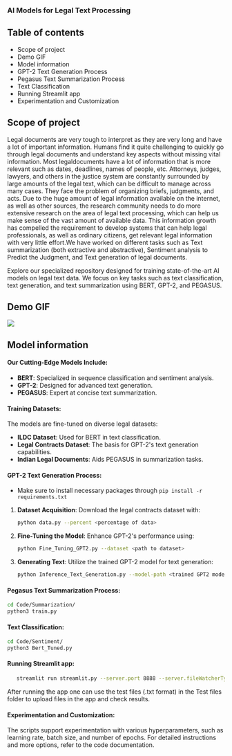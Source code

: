 ### **AI Models for Legal Text Processing**

## Table of contents
- Scope of project
- Demo GIF
- Model information
- GPT-2 Text Generation Process
- Pegasus Text Summarization Process
- Text Classification
- Running Streamlit app
- Experimentation and Customization
  
## Scope of project
Legal documents are very tough to interpret as they are very long and have a lot of important information. Humans find it quite challenging to quickly go through legal documents and understand key aspects without missing vital information. Most legaldocuments have a lot of information that is more relevant such as dates, deadlines, names of people, etc. Attorneys, judges, lawyers, and others in the justice system are constantly surrounded by large amounts of the legal text, which can be difficult to manage across many cases. They face the problem of organizing briefs, judgments, and acts. Due to the huge amount of legal information available on the internet, as well as other sources, the research community needs to do more extensive research on the area of legal text processing, which can help us make sense of the vast amount of available data. This information growth has compelled the requirement to develop systems that can help legal professionals, as well as ordinary citizens, get relevant legal information with very little effort.We have worked on different tasks such as Text summarization (both extractive and abstractive), Sentiment analysis to Predict the Judgment, and Text generation of legal documents. <br>

Explore our specialized repository designed for training state-of-the-art AI models on legal text data. We focus on key tasks such as text classification, text generation, and text summarization using BERT, GPT-2, and PEGASUS.
## Demo GIF
![](/Demo/Text_Summarization.gif)

## Model information
#### **Our Cutting-Edge Models Include:**

- **BERT**: Specialized in sequence classification and sentiment analysis.
- **GPT-2**: Designed for advanced text generation.
- **PEGASUS**: Expert at concise text summarization.

#### **Training Datasets:**

The models are fine-tuned on diverse legal datasets:
- **ILDC Dataset**: Used for BERT in text classification.
- **Legal Contracts Dataset**: The basis for GPT-2's text generation capabilities.
- **Indian Legal Documents**: Aids PEGASUS in summarization tasks.

#### **GPT-2 Text Generation Process:**

- Make sure to install necessary packages through ```pip install -r requirements.txt```

1. **Dataset Acquisition**:
   Download the legal contracts dataset with:
   ```bash
   python data.py --percent <percentage of data>
   ```

2. **Fine-Tuning the Model**:
   Enhance GPT-2's performance using:
   ```bash
   python Fine_Tuning_GPT2.py --dataset <path to dataset>
   ```

3. **Generating Text**:
   Utilize the trained GPT-2 model for text generation:
   ```bash
   python Inference_Text_Generation.py --model-path <trained GPT2 model path>
   ```
#### **Pegasus Text Summarization Process:**
   ```bash
   cd Code/Summarization/
   python3 train.py
   ```
#### **Text Classification:**
   ```bash
   cd Code/Sentiment/
   python3 Bert_Tuned.py
   ```
#### **Running Streamlit app:**
```bash
   streamlit run streamlit.py --server.port 8888 --server.fileWatcherType none
```
After running the app one can use the test files (.txt format) in the Test files folder to upload files in the app and check results. 

#### **Experimentation and Customization:**

The scripts support experimentation with various hyperparameters, such as learning rate, batch size, and number of epochs. For detailed instructions and more options, refer to the code documentation.
